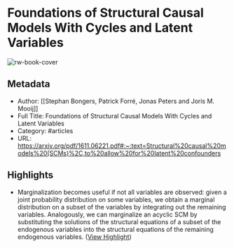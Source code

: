 # Foundations of Structural Causal Models With Cycles and Latent Variables

![rw-book-cover](https://readwise-assets.s3.amazonaws.com/static/images/article2.74d541386bbf.png)

## Metadata
- Author: [[Stephan Bongers, Patrick Forré, Jonas Peters and Joris M. Mooij]]
- Full Title: Foundations of Structural Causal Models With Cycles and Latent Variables
- Category: #articles
- URL: https://arxiv.org/pdf/1611.06221.pdf#:~:text=Structural%20causal%20models%20(SCMs)%2C,to%20allow%20for%20latent%20confounders

## Highlights
- Marginalization becomes useful if not all variables are observed: given a joint probability
  distribution on some variables, we obtain a marginal distribution on a subset of the variables by integrating out the remaining variables. Analogously, we can marginalize an acyclic SCM by substituting the solutions of the structural equations of a subset of the endogenous variables into the structural equations of the remaining endogenous variables. ([View Highlight](https://read.readwise.io/read/01hkjn4qmbq1mvngxts7wrhf3x))
